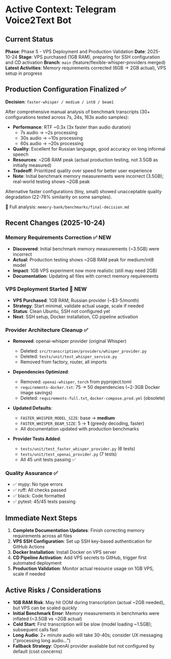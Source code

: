 # Active Context: Telegram Voice2Text Bot

## Current Status

**Phase**: Phase 5 - VPS Deployment and Production Validation
**Date**: 2025-10-24
**Stage**: VPS purchased (1GB RAM), preparing for SSH configuration and CD activation
**Branch**: `main` (feature/flexible-whisper-providers merged)
**Latest Activities**: Memory requirements corrected (6GB → 2GB actual), VPS setup in progress

## Production Configuration Finalized ✅

**Decision**: `faster-whisper / medium / int8 / beam1`

After comprehensive manual analysis of benchmark transcripts (30+ configurations tested across 7s, 24s, 163s audio samples):

- **Performance**: RTF ~0.3x (3x faster than audio duration)
  - 7s audio → ~2s processing
  - 30s audio → ~10s processing
  - 60s audio → ~20s processing
- **Quality**: Excellent for Russian language, good accuracy on long informal speech
- **Resources**: ~2GB RAM peak (actual production testing, not 3.5GB as initially measured)
- **Tradeoff**: Prioritized quality over speed for better user experience
- **Note**: Initial benchmark memory measurements were incorrect (3.5GB); real-world testing shows ~2GB peak

Alternative faster configurations (tiny, small) showed unacceptable quality degradation (22-78% similarity on some samples).

📄 Full analysis: `memory-bank/benchmarks/final-decision.md`

## Recent Changes (2025-10-24)

### Memory Requirements Correction ✅ NEW
- **Discovered**: Initial benchmark memory measurements (~3.5GB) were incorrect
- **Actual**: Production testing shows ~2GB RAM peak for medium/int8 model
- **Impact**: 1GB VPS experiment now more realistic (still may need 2GB)
- **Documentation**: Updating all files with correct memory requirements

### VPS Deployment Started 🔄 NEW
- **VPS Purchased**: 1GB RAM, Russian provider (~$3-5/month)
- **Strategy**: Start minimal, validate actual usage, scale if needed
- **Status**: Clean Ubuntu, SSH not configured yet
- **Next**: SSH setup, Docker installation, CD pipeline activation

### Provider Architecture Cleanup ✅
- **Removed**: openai-whisper provider (original Whisper)
  - Deleted: `src/transcription/providers/whisper_provider.py`
  - Deleted: `tests/unit/test_whisper_service.py`
  - Removed from factory, router, all imports

- **Dependencies Optimized**:
  - Removed: `openai-whisper`, `torch` from pyproject.toml
  - `requirements-docker.txt`: 75 → 50 dependencies (~2-3GB Docker image savings)
  - Deleted: `requirements-full.txt`, `docker-compose.prod.yml` (obsolete)

- **Updated Defaults**:
  - `FASTER_WHISPER_MODEL_SIZE`: base → **medium**
  - `FASTER_WHISPER_BEAM_SIZE`: 5 → **1** (greedy decoding, faster)
  - All documentation updated with production benchmarks

- **Provider Tests Added**:
  - `tests/unit/test_faster_whisper_provider.py` (6 tests)
  - `tests/unit/test_openai_provider.py` (7 tests)
  - All 45 unit tests passing ✅

### Quality Assurance ✅
- ✅ mypy: No type errors
- ✅ ruff: All checks passed
- ✅ black: Code formatted
- ✅ pytest: 45/45 tests passing

## Immediate Next Steps

1. **Complete Documentation Updates**: Finish correcting memory requirements across all files
2. **VPS SSH Configuration**: Set up SSH key-based authentication for GitHub Actions
3. **Docker Installation**: Install Docker on VPS server
4. **CD Pipeline Activation**: Add VPS secrets to GitHub, trigger first automated deployment
5. **Production Validation**: Monitor actual resource usage on 1GB VPS, scale if needed

## Active Risks / Considerations

- **1GB RAM Risk**: May hit OOM during transcription (actual ~2GB needed), but VPS can be scaled quickly
- **Initial Benchmark Error**: Memory measurements in benchmarks were inflated (~3.5GB vs ~2GB actual)
- **Cold Start**: First transcription will be slow (model loading ~1.5GB); subsequent calls fast
- **Long Audio**: 2+ minute audio will take 30-40s; consider UX messaging ("processing long audio...")
- **Fallback Strategy**: OpenAI provider available but not configured by default (cost concerns)
